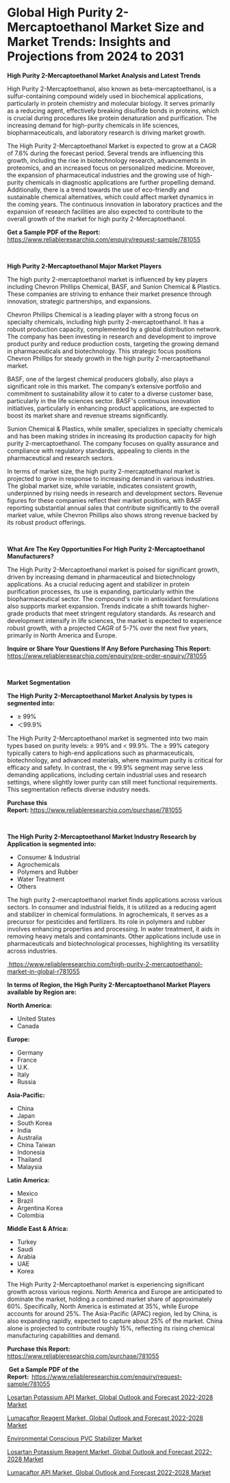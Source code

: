 <p><h1>Global High Purity 2-Mercaptoethanol Market Size and Market Trends: Insights and Projections from 2024 to 2031</h1></p><p><strong>High Purity 2-Mercaptoethanol Market Analysis and Latest Trends</strong></p>
<p><p>High Purity 2-Mercaptoethanol, also known as beta-mercaptoethanol, is a sulfur-containing compound widely used in biochemical applications, particularly in protein chemistry and molecular biology. It serves primarily as a reducing agent, effectively breaking disulfide bonds in proteins, which is crucial during procedures like protein denaturation and purification. The increasing demand for high-purity chemicals in life sciences, biopharmaceuticals, and laboratory research is driving market growth.</p><p>The High Purity 2-Mercaptoethanol Market is expected to grow at a CAGR of 7.6% during the forecast period. Several trends are influencing this growth, including the rise in biotechnology research, advancements in proteomics, and an increased focus on personalized medicine. Moreover, the expansion of pharmaceutical industries and the growing use of high-purity chemicals in diagnostic applications are further propelling demand. Additionally, there is a trend towards the use of eco-friendly and sustainable chemical alternatives, which could affect market dynamics in the coming years. The continuous innovation in laboratory practices and the expansion of research facilities are also expected to contribute to the overall growth of the market for high purity 2-Mercaptoethanol.</p></p>
<p><strong>Get a Sample PDF of the Report:&nbsp;</strong> <a href="https://www.reliableresearchiq.com/enquiry/request-sample/781055?utm_campaign=1676&utm_medium=2&utm_source=Github&utm_content=ia&utm_term=15102024&utm_id=high-purity-2-mercaptoethanol">https://www.reliableresearchiq.com/enquiry/request-sample/781055</a></p>
<p>&nbsp;</p>
<p><strong>High Purity 2-Mercaptoethanol Major Market Players</strong></p>
<p><p>The high purity 2-mercaptoethanol market is influenced by key players including Chevron Phillips Chemical, BASF, and Sunion Chemical & Plastics. These companies are striving to enhance their market presence through innovation, strategic partnerships, and expansions.</p><p>Chevron Phillips Chemical is a leading player with a strong focus on specialty chemicals, including high purity 2-mercaptoethanol. It has a robust production capacity, complemented by a global distribution network. The company has been investing in research and development to improve product purity and reduce production costs, targeting the growing demand in pharmaceuticals and biotechnology. This strategic focus positions Chevron Phillips for steady growth in the high purity 2-mercaptoethanol market.</p><p>BASF, one of the largest chemical producers globally, also plays a significant role in this market. The company’s extensive portfolio and commitment to sustainability allow it to cater to a diverse customer base, particularly in the life sciences sector. BASF's continuous innovation initiatives, particularly in enhancing product applications, are expected to boost its market share and revenue streams significantly.</p><p>Sunion Chemical & Plastics, while smaller, specializes in specialty chemicals and has been making strides in increasing its production capacity for high purity 2-mercaptoethanol. The company focuses on quality assurance and compliance with regulatory standards, appealing to clients in the pharmaceutical and research sectors.</p><p>In terms of market size, the high purity 2-mercaptoethanol market is projected to grow in response to increasing demand in various industries. The global market size, while variable, indicates consistent growth, underpinned by rising needs in research and development sectors. Revenue figures for these companies reflect their market positions, with BASF reporting substantial annual sales that contribute significantly to the overall market value, while Chevron Phillips also shows strong revenue backed by its robust product offerings.</p></p>
<p>&nbsp;</p>
<p><strong>What Are The Key Opportunities For High Purity 2-Mercaptoethanol Manufacturers?</strong></p>
<p><p>The High Purity 2-Mercaptoethanol market is poised for significant growth, driven by increasing demand in pharmaceutical and biotechnology applications. As a crucial reducing agent and stabilizer in protein purification processes, its use is expanding, particularly within the biopharmaceutical sector. The compound's role in antioxidant formulations also supports market expansion. Trends indicate a shift towards higher-grade products that meet stringent regulatory standards. As research and development intensify in life sciences, the market is expected to experience robust growth, with a projected CAGR of 5-7% over the next five years, primarily in North America and Europe.</p></p>
<p><strong>Inquire or Share Your Questions If Any Before Purchasing This Report:</strong> <a href="https://www.reliableresearchiq.com/enquiry/pre-order-enquiry/781055?utm_campaign=1676&utm_medium=2&utm_source=Github&utm_content=ia&utm_term=15102024&utm_id=high-purity-2-mercaptoethanol">https://www.reliableresearchiq.com/enquiry/pre-order-enquiry/781055</a></p>
<p>&nbsp;</p>
<p><strong>Market Segmentation</strong></p>
<p><strong>The High Purity 2-Mercaptoethanol Market Analysis by types is segmented into:</strong></p>
<p><ul><li>≥ 99%</li><li>＜99.9%</li></ul></p>
<p><p>The High Purity 2-Mercaptoethanol market is segmented into two main types based on purity levels: ≥ 99% and < 99.9%. The ≥ 99% category typically caters to high-end applications such as pharmaceuticals, biotechnology, and advanced materials, where maximum purity is critical for efficacy and safety. In contrast, the < 99.9% segment may serve less demanding applications, including certain industrial uses and research settings, where slightly lower purity can still meet functional requirements. This segmentation reflects diverse industry needs.</p></p>
<p><strong>Purchase this Report:&nbsp;</strong><a href="https://www.reliableresearchiq.com/purchase/781055?utm_campaign=1676&utm_medium=2&utm_source=Github&utm_content=ia&utm_term=15102024&utm_id=high-purity-2-mercaptoethanol">https://www.reliableresearchiq.com/purchase/781055</a></p>
<p>&nbsp;</p>
<p><strong>The High Purity 2-Mercaptoethanol Market Industry Research by Application is segmented into:</strong></p>
<p><ul><li>Consumer & Industrial</li><li>Agrochemicals</li><li>Polymers and Rubber</li><li>Water Treatment</li><li>Others</li></ul></p>
<p><p>The high purity 2-mercaptoethanol market finds applications across various sectors. In consumer and industrial fields, it is utilized as a reducing agent and stabilizer in chemical formulations. In agrochemicals, it serves as a precursor for pesticides and fertilizers. Its role in polymers and rubber involves enhancing properties and processing. In water treatment, it aids in removing heavy metals and contaminants. Other applications include use in pharmaceuticals and biotechnological processes, highlighting its versatility across industries.</p></p>
<p><a href="https://www.reliableresearchiq.com/high-purity-2-mercaptoethanol-market-in-global-r781055?utm_campaign=1676&utm_medium=2&utm_source=Github&utm_content=ia&utm_term=15102024&utm_id=high-purity-2-mercaptoethanol">&nbsp;https://www.reliableresearchiq.com/high-purity-2-mercaptoethanol-market-in-global-r781055</a></p>
<p><strong>In terms of Region, the High Purity 2-Mercaptoethanol Market Players available by Region are:</strong></p>
<p>
    <p> <strong> North America: </strong>
        <ul>
            <li>United States</li>
            <li>Canada</li>
        </ul>
        </p> 
    <p> <strong> Europe: </strong>
        <ul>
            <li>Germany</li>
            <li>France</li>
            <li>U.K.</li>
            <li>Italy</li>
            <li>Russia</li>
        </ul>
        </p> 
    <p> <strong> Asia-Pacific: </strong>
        <ul>
            <li>China</li>
            <li>Japan</li>
            <li>South Korea</li>
            <li>India</li>
            <li>Australia</li>
            <li>China Taiwan</li>
            <li>Indonesia</li>
            <li>Thailand</li>
            <li>Malaysia</li>
        </ul>
        </p> 
    <p> <strong> Latin America: </strong>
        <ul>
            <li>Mexico</li>
            <li>Brazil</li>
            <li>Argentina Korea</li>
            <li>Colombia</li>
        </ul>
        </p> 
    <p> <strong> Middle East & Africa: </strong>
        <ul>
            <li>Turkey</li>
            <li>Saudi</li>
            <li>Arabia</li>
            <li>UAE</li>
            <li>Korea</li>
        </ul>
    </p>
    </p>
<p><p>The High Purity 2-Mercaptoethanol market is experiencing significant growth across various regions. North America and Europe are anticipated to dominate the market, holding a combined market share of approximately 60%. Specifically, North America is estimated at 35%, while Europe accounts for around 25%. The Asia-Pacific (APAC) region, led by China, is also expanding rapidly, expected to capture about 25% of the market. China alone is projected to contribute roughly 15%, reflecting its rising chemical manufacturing capabilities and demand.</p></p>
<p><strong>Purchase this Report: </strong><a href="https://www.reliableresearchiq.com/purchase/781055?utm_campaign=1676&utm_medium=2&utm_source=Github&utm_content=ia&utm_term=15102024&utm_id=high-purity-2-mercaptoethanol">https://www.reliableresearchiq.com/purchase/781055</a></p>
<p>&nbsp;<strong>Get a Sample PDF of the Report:&nbsp;&nbsp;</strong><a href="https://www.reliableresearchiq.com/enquiry/request-sample/781055?utm_campaign=1676&utm_medium=2&utm_source=Github&utm_content=ia&utm_term=15102024&utm_id=high-purity-2-mercaptoethanol">https://www.reliableresearchiq.com/enquiry/request-sample/781055</a></p>
<p><strong></strong></p>
<p><p><a href="https://www.linkedin.com/pulse/losartan-potassium-api-market-global-outlook-forecast-2022-2028-1b93e?utm_campaign=1676&utm_medium=2&utm_source=Github&utm_content=ia&utm_term=15102024&utm_id=high-purity-2-mercaptoethanol">Losartan Potassium API Market, Global Outlook and Forecast 2022-2028 Market</a></p><p><a href="https://www.linkedin.com/pulse/global-perspectives-lumacaftor-reagent-market-outlook-forecast-09ine?utm_campaign=1676&utm_medium=2&utm_source=Github&utm_content=ia&utm_term=15102024&utm_id=high-purity-2-mercaptoethanol">Lumacaftor Reagent Market, Global Outlook and Forecast 2022-2028 Market</a></p><p><a href="https://github.com/MoonZANDRA/Market-Research-Report-List-1/blob/main/environmental-conscious-pvc-stabilizer-market.md?utm_campaign=1676&utm_medium=2&utm_source=Github&utm_content=ia&utm_term=15102024&utm_id=high-purity-2-mercaptoethanol">Environmental Conscious PVC Stabilizer Market</a></p><p><a href="https://www.linkedin.com/pulse/future-trends-global-losartan-potassium-reagent-market-outlook-qsvse?utm_campaign=1676&utm_medium=2&utm_source=Github&utm_content=ia&utm_term=15102024&utm_id=high-purity-2-mercaptoethanol">Losartan Potassium Reagent Market, Global Outlook and Forecast 2022-2028 Market</a></p><p><a href="https://www.linkedin.com/pulse/future-trends-global-lumacaftor-api-market-outlook-forecast-alide?utm_campaign=1676&utm_medium=2&utm_source=Github&utm_content=ia&utm_term=15102024&utm_id=high-purity-2-mercaptoethanol">Lumacaftor API Market, Global Outlook and Forecast 2022-2028 Market</a></p></p>